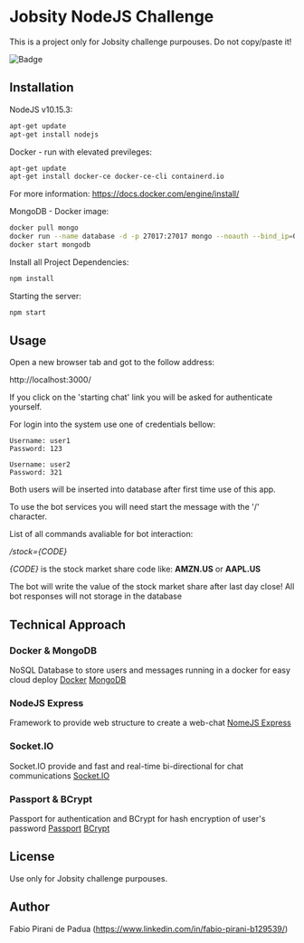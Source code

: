 # Jobsity NodeJS Challenge

This is a project only for Jobsity challenge purpouses. Do not copy/paste it!

![Badge](https://img.shields.io/badge/Jobsity-Challenge-%237159c1?style=for-the-badge&logo=ghost)

## Installation

NodeJS v10.15.3:

```bash
apt-get update
apt-get install nodejs
```

Docker - run with elevated previleges:
```bash
apt-get update
apt-get install docker-ce docker-ce-cli containerd.io
```
For more information: https://docs.docker.com/engine/install/

MongoDB - Docker image:
```bash
docker pull mongo
docker run --name database -d -p 27017:27017 mongo --noauth --bind_ip=0.0.0.0
docker start mongodb
```

Install all Project Dependencies:
```bash
npm install
```

Starting the server:
```bash
npm start
```

## Usage

Open a new browser tab and got to the follow address:

http://localhost:3000/

If you click on the 'starting chat' link you will be asked for authenticate yourself.

For login into the system use one of credentials bellow:
```
Username: user1 
Password: 123

Username: user2 
Password: 321
```

Both users will be inserted into database after first time use of this app.

To use the bot services you will need start the message with the '/' character.

List of all commands avaliable for bot interaction:

*/stock={CODE}*

*{CODE}* is the stock market share code like: **AMZN.US** or **AAPL.US**

The bot will write the value of the stock market share after last day close! All bot responses will not storage in the database

## Technical Approach

### Docker & MongoDB ###
NoSQL Database to store users and messages running in a docker for easy cloud deploy
[Docker](https://www.docker.com/)
[MongoDB](https://www.mongodb.com/2)

### NodeJS Express ###
Framework to provide web structure to create a web-chat
[NomeJS Express](https://expressjs.com/)

### Socket.IO ###
Socket.IO provide and fast and real-time bi-directional for chat communications
[Socket.IO](https://socket.io/)

### Passport & BCrypt ###
Passport for authentication and BCrypt for hash encryption of user's password
[Passport](http://www.passportjs.org/)
[BCrypt](http://www.passportjs.org/)

## License
Use only for Jobsity challenge purpouses.

## Author
Fabio Pirani de Padua (https://www.linkedin.com/in/fabio-pirani-b129539/)